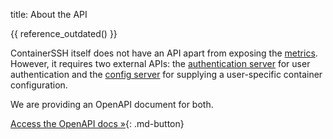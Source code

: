 title: About the API

{{ reference_outdated() }}

ContainerSSH itself does not have an API apart from exposing the [metrics](../metrics.md). However, it requires two external APIs: the [authentication server](../auth.md) for user authentication and the [config server](../configserver.md) for supplying a user-specific container configuration.

We are providing an OpenAPI document for both.

[Access the OpenAPI docs »](authconfig/){: .md-button}
